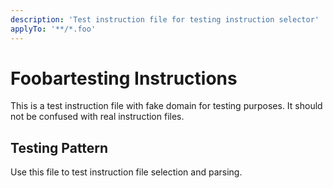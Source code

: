 ```yaml
---
description: 'Test instruction file for testing instruction selector'
applyTo: '**/*.foo'
---
```


# Foobartesting Instructions

This is a test instruction file with fake domain for testing purposes.
It should not be confused with real instruction files.

## Testing Pattern
Use this file to test instruction file selection and parsing.